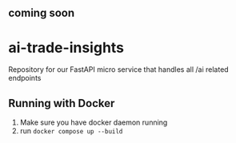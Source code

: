 ## coming soon

# ai-trade-insights
Repository for our FastAPI micro service that handles all /ai related endpoints

## Running with Docker
1. Make sure you have docker daemon running
2. run `docker compose up --build`
